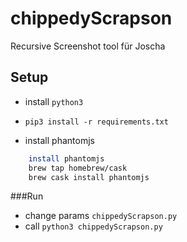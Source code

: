 # chippedyScrapson
Recursive Screenshot tool für Joscha


## Setup
- install `python3`
- `pip3 install -r requirements.txt`

- install phantomjs
```bash
	install phantomjs
	brew tap homebrew/cask
	brew cask install phantomjs
```

###Run
- change params `chippedyScrapson.py`
- call `python3 chippedyScrapson.py`


